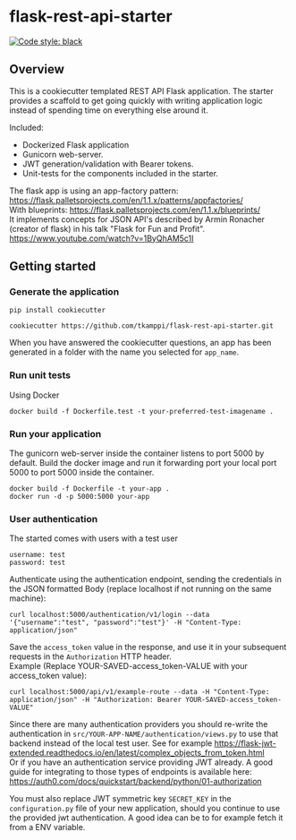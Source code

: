 # flask-rest-api-starter
[![Code style: black](https://img.shields.io/badge/code%20style-black-000000.svg)](https://github.com/psf/black)

## Overview
This is a cookiecutter templated REST API Flask application.
The starter provides a scaffold to get going quickly with writing application logic instead of spending time on everything else around it.

Included:
* Dockerized Flask application
* Gunicorn web-server.
* JWT generation/validation with Bearer tokens.
* Unit-tests for the components included in the starter.

The flask app is using an app-factory pattern: https://flask.palletsprojects.com/en/1.1.x/patterns/appfactories/  
With blueprints: https://flask.palletsprojects.com/en/1.1.x/blueprints/  
It implements concepts for JSON API's described by Armin Ronacher (creator of flask) in his talk "Flask for Fun and Profit". https://www.youtube.com/watch?v=1ByQhAM5c1I

## Getting started

### Generate the application
```
pip install cookiecutter
```

```
cookiecutter https://github.com/tkamppi/flask-rest-api-starter.git
```
When you have answered the cookiecutter questions, an app has been generated in a folder with the name you selected for `app_name`.

### Run unit tests
Using Docker 
```
docker build -f Dockerfile.test -t your-preferred-test-imagename .
```

### Run your application
The gunicorn web-server inside the container listens to port 5000 by default.
Build the docker image and run it forwarding port your local port 5000 to port 5000 inside the container.
```
docker build -f Dockerfile -t your-app .
docker run -d -p 5000:5000 your-app 
```

### User authentication

The started comes with users with a test user
```
username: test
password: test
```
Authenticate using the authentication endpoint, sending the credentials in the JSON formatted Body (replace localhost if not running on the same machine):  
```
curl localhost:5000/authentication/v1/login --data '{"username":"test", "password":"test"}' -H "Content-Type: application/json"
```
Save the `access_token` value in the response, and use it in your subsequent requests in the `Authorization` HTTP header.  
Example (Replace YOUR-SAVED-access_token-VALUE with your access_token value):
```
curl localhost:5000/api/v1/example-route --data -H "Content-Type: application/json" -H "Authorization: Bearer YOUR-SAVED-access_token-VALUE"
```

Since there are many authentication providers you should re-write the authentication in `src/YOUR-APP-NAME/authentication/views.py` to use that backend instead of the local test user. See for example https://flask-jwt-extended.readthedocs.io/en/latest/complex_objects_from_token.html  
Or if you have an authentication service providing JWT already. A good guide for integrating to those types of endpoints is available here: https://auth0.com/docs/quickstart/backend/python/01-authorization

You must also replace JWT symmetric key `SECRET_KEY` in the `configuration.py` file of your new application, should you continue to use the provided jwt authentication. A good idea can be to for example fetch it from a ENV variable.
